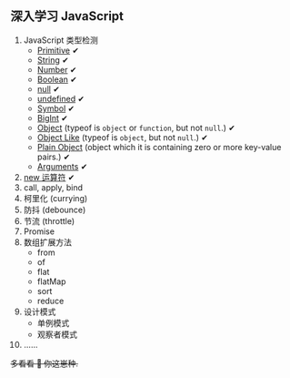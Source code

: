 ## 深入学习 JavaScript

1. JavaScript 类型检测
   - [Primitive](src/is/getPrimitive.js) ✔
   - [String](src/is/isString.js) ✔
   - [Number](src/is/isNumber.js) ✔
   - [Boolean](src/is/isBoolean.js) ✔
   - [null](src/is/isNull.js) ✔
   - [undefined](src/is/isUndefined.js) ✔
   - [Symbol](src/is/isSymbol.js) ✔
   - [BigInt](src/is/isBigInt.js) ✔
   - [Object](src/is/isObject.js) (typeof is `object` or `function`, but not `null`.) ✔
   - [Object Like](src/is/isObjectLike.js) (typeof is `object`, but not `null`.) ✔
   - [Plain Object](src/is/isPlainObject.js) (object which it is containing zero or more key-value pairs.) ✔
   - [Arguments](src/is/isArguments.js) ✔
2. [new 运算符](src/new/index.js) ✔
3. call, apply, bind
4. 柯里化 (currying)
5. 防抖 (debounce)
6. 节流 (throttle)
7. Promise
8. 数组扩展方法
   - from
   - of
   - flat
   - flatMap
   - sort
   - reduce
9. 设计模式
   - 单例模式
   - 观察者模式
10. ......

~~多看看 📕 你这崽种.~~
